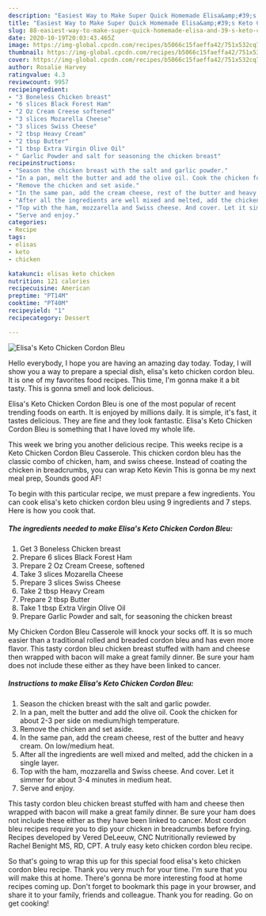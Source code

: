 ```yaml
---
description: "Easiest Way to Make Super Quick Homemade Elisa&amp;#39;s Keto Chicken Cordon Bleu"
title: "Easiest Way to Make Super Quick Homemade Elisa&amp;#39;s Keto Chicken Cordon Bleu"
slug: 88-easiest-way-to-make-super-quick-homemade-elisa-and-39-s-keto-chicken-cordon-bleu
date: 2020-10-19T20:03:43.465Z
image: https://img-global.cpcdn.com/recipes/b5066c15faeffa42/751x532cq70/elisas-keto-chicken-cordon-bleu-recipe-main-photo.jpg
thumbnail: https://img-global.cpcdn.com/recipes/b5066c15faeffa42/751x532cq70/elisas-keto-chicken-cordon-bleu-recipe-main-photo.jpg
cover: https://img-global.cpcdn.com/recipes/b5066c15faeffa42/751x532cq70/elisas-keto-chicken-cordon-bleu-recipe-main-photo.jpg
author: Rosalie Harvey
ratingvalue: 4.3
reviewcount: 9957
recipeingredient:
- "3 Boneless Chicken breast"
- "6 slices Black Forest Ham"
- "2 Oz Cream Creese softened"
- "3 slices Mozarella Cheese"
- "3 slices Swiss Cheese"
- "2 tbsp Heavy Cream"
- "2 tbsp Butter"
- "1 tbsp Extra Virgin Olive Oil"
- " Garlic Powder and salt for seasoning the chicken breast"
recipeinstructions:
- "Season the chicken breast with the salt and garlic powder."
- "In a pan, melt the butter and add the olive oil. Cook the chicken for about 2-3 per side on medium/high temperature."
- "Remove the chicken and set aside."
- "In the same pan, add the cream cheese, rest of the butter and heavy cream. On low/medium heat."
- "After all the ingredients are well mixed and melted, add the chicken in a single layer."
- "Top with the ham, mozzarella and Swiss cheese. And cover. Let it simmer for about 3-4 minutes in medium heat."
- "Serve and enjoy."
categories:
- Recipe
tags:
- elisas
- keto
- chicken

katakunci: elisas keto chicken 
nutrition: 121 calories
recipecuisine: American
preptime: "PT14M"
cooktime: "PT40M"
recipeyield: "1"
recipecategory: Dessert

---
```



![Elisa&#39;s Keto Chicken Cordon Bleu](https://img-global.cpcdn.com/recipes/b5066c15faeffa42/751x532cq70/elisas-keto-chicken-cordon-bleu-recipe-main-photo.jpg)

Hello everybody, I hope you are having an amazing day today. Today, I will show you a way to prepare a special dish, elisa&#39;s keto chicken cordon bleu. It is one of my favorites food recipes. This time, I'm gonna make it a bit tasty. This is gonna smell and look delicious.

Elisa&#39;s Keto Chicken Cordon Bleu is one of the most popular of recent trending foods on earth. It is enjoyed by millions daily. It is simple, it's fast, it tastes delicious. They are fine and they look fantastic. Elisa&#39;s Keto Chicken Cordon Bleu is something that I have loved my whole life.

This week we bring you another delicious recipe. This weeks recipe is a Keto Chicken Cordon Bleu Casserole. This chicken cordon bleu has the classic combo of chicken, ham, and swiss cheese. Instead of coating the chicken in breadcrumbs, you can wrap Keto Kevin This is gonna be my next meal prep, Sounds good AF!


To begin with this particular recipe, we must prepare a few ingredients. You can cook elisa&#39;s keto chicken cordon bleu using 9 ingredients and 7 steps. Here is how you cook that.

<!--inarticleads1-->

##### The ingredients needed to make Elisa&#39;s Keto Chicken Cordon Bleu:

1. Get 3 Boneless Chicken breast
1. Prepare 6 slices Black Forest Ham
1. Prepare 2 Oz Cream Creese, softened
1. Take 3 slices Mozarella Cheese
1. Prepare 3 slices Swiss Cheese
1. Take 2 tbsp Heavy Cream
1. Prepare 2 tbsp Butter
1. Take 1 tbsp Extra Virgin Olive Oil
1. Prepare  Garlic Powder and salt, for seasoning the chicken breast


My Chicken Cordon Bleu Casserole will knock your socks off. It is so much easier than a traditional rolled and breaded cordon bleu and has even more flavor. This tasty cordon bleu chicken breast stuffed with ham and cheese then wrapped with bacon will make a great family dinner. Be sure your ham does not include these either as they have been linked to cancer. 

<!--inarticleads2-->

##### Instructions to make Elisa&#39;s Keto Chicken Cordon Bleu:

1. Season the chicken breast with the salt and garlic powder.
1. In a pan, melt the butter and add the olive oil. Cook the chicken for about 2-3 per side on medium/high temperature.
1. Remove the chicken and set aside.
1. In the same pan, add the cream cheese, rest of the butter and heavy cream. On low/medium heat.
1. After all the ingredients are well mixed and melted, add the chicken in a single layer.
1. Top with the ham, mozzarella and Swiss cheese. And cover. Let it simmer for about 3-4 minutes in medium heat.
1. Serve and enjoy.


This tasty cordon bleu chicken breast stuffed with ham and cheese then wrapped with bacon will make a great family dinner. Be sure your ham does not include these either as they have been linked to cancer. Most cordon bleu recipes require you to dip your chicken in breadcrumbs before frying. Recipes developed by Vered DeLeeuw, CNC Nutritionally reviewed by Rachel Benight MS, RD, CPT. A truly easy keto chicken cordon bleu recipe. 

So that's going to wrap this up for this special food elisa&#39;s keto chicken cordon bleu recipe. Thank you very much for your time. I'm sure that you will make this at home. There's gonna be more interesting food at home recipes coming up. Don't forget to bookmark this page in your browser, and share it to your family, friends and colleague. Thank you for reading. Go on get cooking!
